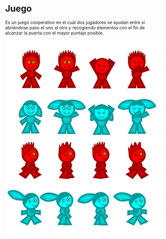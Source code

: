 # Juego
Es un juego cooperativo en el cual dos jugadores se ayudan entre sí abriéndose paso el uno al otro y recogiendo elementos con el fin de alcanzar la puerta con el mayor puntaje posible.




![Estructura](https://github.com/nicolaslopez99/Juego/blob/master/Sprites_Juego.png)
